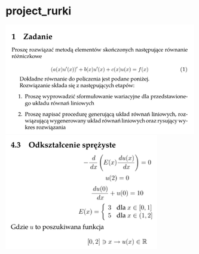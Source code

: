 # project_rurki
<img src="images/img1.png" style="zoom:67%;" />

<img src="images/img2.png" style="zoom:67%;" />
